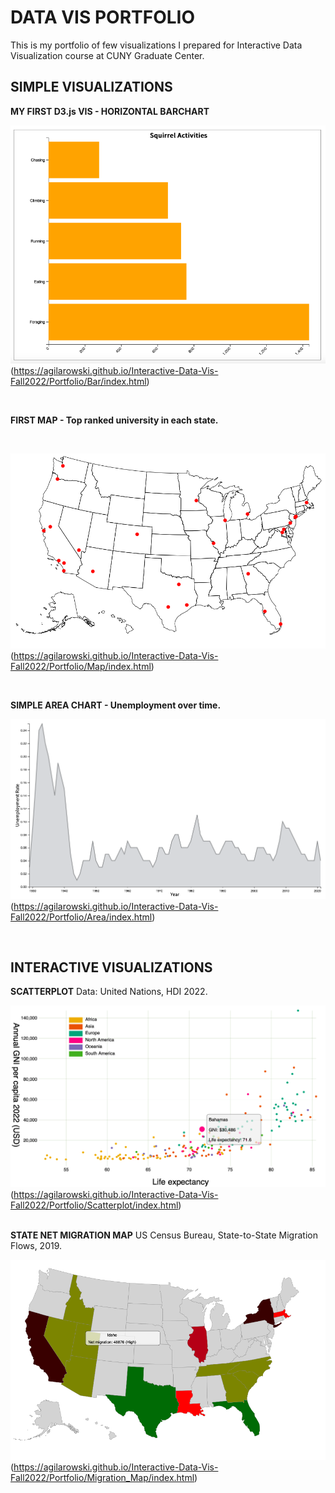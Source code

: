 # DATA VIS PORTFOLIO

This is my portfolio of few visualizations I prepared for Interactive Data Visualization course at CUNY Graduate Center.
<br>

## SIMPLE VISUALIZATIONS

**MY FIRST D3.js VIS - HORIZONTAL BARCHART**

![Horizontal Barchart](Bar/Bar_chart.png)(https://agilarowski.github.io/Interactive-Data-Vis-Fall2022/Portfolio/Bar/index.html)

<br>

**FIRST MAP - Top ranked university in each state.**

<br>

![US Universities Map](Map/Simple_map.png)(https://agilarowski.github.io/Interactive-Data-Vis-Fall2022/Portfolio/Map/index.html)

<br>

**SIMPLE AREA CHART - Unemployment over time.**

![Unemployment Area Time Series](Area/Area_chart.png)(https://agilarowski.github.io/Interactive-Data-Vis-Fall2022/Portfolio/Area/index.html)

<br>

## INTERACTIVE VISUALIZATIONS

**SCATTERPLOT** Data: United Nations, HDI 2022.

![Interactive Scatterplot](Scatterplot/Scatterplot.png)(https://agilarowski.github.io/Interactive-Data-Vis-Fall2022/Portfolio/Scatterplot/index.html)
<br>
<br>

**STATE NET MIGRATION MAP** US Census Bureau, State-to-State Migration Flows, 2019.

![Net Migration Map](Migration_Map/Migration_map.png)(https://agilarowski.github.io/Interactive-Data-Vis-Fall2022/Portfolio/Migration_Map/index.html)
